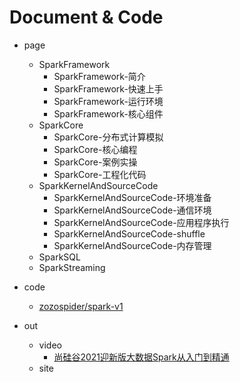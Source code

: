 
# Document & Code

- page
  - SparkFramework
    - SparkFramework-简介
    - SparkFramework-快速上手
    - SparkFramework-运行环境
    - SparkFramework-核心组件
  - SparkCore
    - SparkCore-分布式计算模拟
    - SparkCore-核心编程
    - SparkCore-案例实操
    - SparkCore-工程化代码
  - SparkKernelAndSourceCode
    - SparkKernelAndSourceCode-环境准备
    - SparkKernelAndSourceCode-通信环境
    - SparkKernelAndSourceCode-应用程序执行
    - SparkKernelAndSourceCode-shuffle
    - SparkKernelAndSourceCode-内存管理
  - SparkSQL
  - SparkStreaming

- code
  - [zozospider/spark-v1](https://github.com/zozospider/spark-v1)

- out
  - video
    - [尚硅谷2021迎新版大数据Spark从入门到精通](https://www.bilibili.com/video/BV11A411L7CK)
  - site
